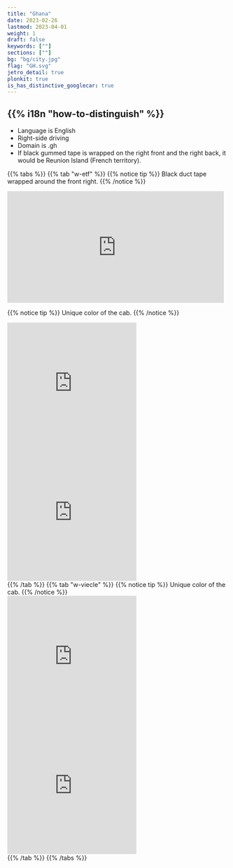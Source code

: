 ```yaml
---
title: "Ghana"
date: 2023-02-26
lastmod: 2023-04-01
weight: 1
draft: false
keywords: [""]
sections: [""]
bg: "bg/city.jpg"
flag: "GH.svg"
jetro_detail: true
plonkit: true
is_has_distinctive_googlecar: true
---
```


<div class="main-desciption country-description">
    <h2 class="section-title">{{% i18n "how-to-distinguish" %}}</h2>
    <ul class="rule-list">
        <li>Language is English</li>
        <li><span class="quiz">Right-side</span> driving</li>
        <li>Domain is <span class="quiz">.gh</span></li>
        <li>If <span class="quiz">black gummed tape is wrapped</span> on the right front and the right back, it would be Reunion Island (French territory).</li>
    </ul>
</div>

{{% tabs %}}
{{% tab "w-etf" %}}
{{% notice tip %}}
<span class="quiz">Black duct tape wrapped around the front right</span>.
{{% /notice %}}
<div class="googlemap-if">
<iframe src="https://www.google.com/maps/embed?pb=!4v1681665981309!6m8!1m7!1shaITls7uxrh3qVzZh0K-vw!2m2!1d6.622455959978123!2d0.4687056585658413!3f190.94845211908063!4f-89!5f0.7820865974627469" width="495" height="255" style="border:0;" allowfullscreen="" loading="lazy" referrerpolicy="no-referrer-when-downgrade"></iframe>
</div>

{{% notice tip %}}
Unique color of the cab.
{{% /notice %}}
<div class="googlemap-if">
<iframe src="https://www.google.com/maps/embed?pb=!4v1681666113868!6m8!1m7!1sK-PSgzwQIN-J2G849BGrtw!2m2!1d6.622970271909867!2d0.468224269665873!3f314.75423976509046!4f-14.55464626930626!5f2.796118802699555" width="295" height="295" style="border:0;" allowfullscreen="" loading="lazy" referrerpolicy="no-referrer-when-downgrade"></iframe>
<iframe src="https://www.google.com/maps/embed?pb=!4v1681666570541!6m8!1m7!1sa1Otndu0bdXnTiycKottgg!2m2!1d5.667500594797818!2d-0.2085374331321987!3f329.64699623682185!4f-30.32426138680553!5f1.5353860270016688" width="295" height="295" style="border:0;" allowfullscreen="" loading="lazy" referrerpolicy="no-referrer-when-downgrade"></iframe>
</div>
{{% /tab %}}
{{% tab "w-viecle" %}}
{{% notice tip %}}
Unique color of the cab.
{{% /notice %}}
<div class="googlemap-if">
<iframe src="https://www.google.com/maps/embed?pb=!4v1681666201990!6m8!1m7!1s0PySAhagHJmpd_odmIB2sQ!2m2!1d5.613260567372168!2d-0.1899246145681508!3f200.86865644773536!4f-6.427197233007831!5f3.325193203789971" width="295" height="295" style="border:0;" allowfullscreen="" loading="lazy" referrerpolicy="no-referrer-when-downgrade"></iframe>
<iframe src="https://www.google.com/maps/embed?pb=!4v1681666174380!6m8!1m7!1s3JVfKT1FhkpfejQXYlClHQ!2m2!1d5.615006024678369!2d-0.1910441047751256!3f251.94097163297292!4f-30.137321628737517!5f1.4059493736242406" width="295" height="295" style="border:0;" allowfullscreen="" loading="lazy" referrerpolicy="no-referrer-when-downgrade"></iframe>
</div>
{{% /tab %}}
{{% /tabs %}}
